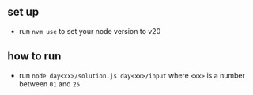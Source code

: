 ## set up
  - run `nvm use` to set your node version to v20

## how to run
  - run `node day<xx>/solution.js day<xx>/input` where `<xx>` is a number between `01` and `25`